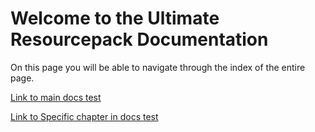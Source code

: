 <link rel="stylesheet" href="main.css">

# Welcome to the Ultimate Resourcepack Documentation

On this page you will be able to navigate through the index of the entire page.

[Link to main docs test](Ultimate-Resourcepack-Tutorial.md)

[Link to Specific chapter in docs test](Ultimate-Resourcepack-Tutorial.md#pack_format)
